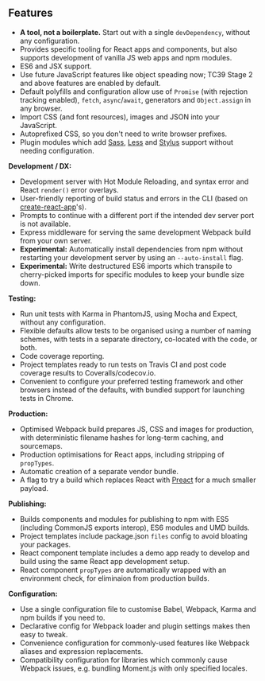 ## Features

- **A tool, not a boilerplate.** Start out with a single `devDependency`, without any configuration.
- Provides specific tooling for React apps and components, but also supports development of vanilla JS web apps and npm modules.
- ES6 and JSX support.
- Use future JavaScript features like object speading now; TC39 Stage 2 and above features are enabled by default.
- Default polyfills and configuration allow use of `Promise` (with rejection tracking enabled), `fetch`, `async`/`await`, generators and `Object.assign` in any browser.
- Import CSS (and font resources), images and JSON into your JavaScript.
- Autoprefixed CSS, so you don't need to write browser prefixes.
- Plugin modules which add [Sass](https://github.com/insin/nwb-sass), [Less](https://github.com/insin/nwb-less) and [Stylus](https://github.com/insin/nwb-stylus) support without needing configuration.

**Development / DX:**

- Development server with Hot Module Reloading, and syntax error and React `render()` error overlays.
- User-friendly reporting of build status and errors in the CLI (based on [create-react-app](https://github.com/facebookincubator/create-react-app)'s).
- Prompts to continue with a different port if the intended dev server port is not available.
- Express middleware for serving the same development Webpack build from your own server.
- **Experimental:** Automatically install dependencies from npm without restarting your development server by using an `--auto-install` flag.
- **Experimental:** Write destructured ES6 imports which transpile to cherry-picked imports for specific modules to keep your bundle size down.

**Testing:**

- Run unit tests with Karma in PhantomJS, using Mocha and Expect, without any configuration.
- Flexible defaults allow tests to be organised using a number of naming schemes, with tests in a separate directory, co-located with the code, or both.
- Code coverage reporting.
- Project templates ready to run tests on Travis CI and post code coverage results to Coveralls/codecov.io.
- Convenient to configure your preferred testing framework and other browsers instead of the defaults, with bundled support for launching tests in Chrome.

**Production:**

- Optimised Webpack build prepares JS, CSS and images for production, with deterministic filename hashes for long-term caching, and sourcemaps.
- Production optimisations for React apps, including stripping of `propTypes`.
- Automatic creation of a separate vendor bundle.
- A flag to try a build which replaces React with [Preact](https://github.com/developit/preact) for a much smaller payload.

**Publishing:**

- Builds components and modules for publishing to npm with ES5 (including CommonJS exports interop), ES6 modules and UMD builds.
- Project templates include package.json `files` config to avoid bloating your packages.
- React component template includes a demo app ready to develop and build using the same React app development setup.
- React component `propTypes` are automatically wrapped with an environment check, for eliminaion from production builds.

**Configuration:**

- Use a single configuration file to customise Babel, Webpack, Karma and npm builds if you need to.
- Declarative config for Webpack loader and plugin settings makes then easy to tweak.
- Convenience configuration for commonly-used features like Webpack aliases and expression replacements.
- Compatibility configuration for libraries which commonly cause Webpack issues, e.g. bundling Moment.js with only specified locales.
